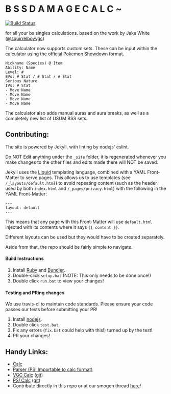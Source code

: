# B S S D A M A G E C A L C ~
[![Build Status](https://travis-ci.org/cantsay/cantsay.github.io.svg)](https://travis-ci.org/cantsay/cantsay.github.io)

for all your bs singles calculations. based on the work by Jake White ([@squirrelboyvgc](https://twitter.com/squirrelboyvgc))

The calculator now supports custom sets. These can be input within the calculator using the official Pokemon Showdown format.

```
Nickname (Species) @ Item
Ability: Name
Level: #
EVs: # Stat / # Stat / # Stat
Serious Nature
IVs: # Stat
- Move Name
- Move Name
- Move Name
- Move Name
```

The calculator also adds manual auras and aura breaks, as well as a completely new list of USUM BSS sets.  

## Contributing:
The site is powered by Jekyll, with linting by nodejs' eslint.

Do NOT Edit anything under the ``_site`` folder, it is regenerated whenever you make changes to the other files and edits made there will NOT be saved.

Jekyll uses the [Liquid](https://shopify.github.io/liquid/) templating language, combined with a YAML Front-Matter to serve pages. This allows us to use templates (see ``/_layouts/default.html``) to avoid repeating content (such as the header used by both ``index.html`` and ``/_pages/privacy.html``) with the following in the YAML Front-Matter:
```
---
layout: default
---
```
This means that any page with this Front-Matter will use ``default.html`` injected with its contents where it says ``{{ content }}``.

Different layouts can be used but they would have to be created separately.

Aside from that, the repo should be fairly simple to navigate.

#### Build Instructions
1. Install [Ruby](https://www.ruby-lang.org/en/) and [Bundler](https://bundler.io/).
2. Double-click ``setup.bat`` (NOTE: This only needs to be done once!)
3. Double click ``run.bat`` to view your changes!

#### Testing and PRing changes
We use travis-ci to maintain code standards. Please ensure your code passes our tests before submitting your PR!

1. Install [nodejs](https://nodejs.org/en/).
2. Double click ``test.bat``.
3. Fix any errors (``fix.bat`` could help with this!) turned up by the test!
4. PR your changes!

## Handy Links:

* [Calc](https://cantsay.github.io/sumo-bss-calc/)
* [Parser (PS! Importable to calc format)](https://legofigure11.github.io/custom-calc-parser/)
* [VGC Calc](https://jake-white.github.io/VGC-Damage-Calculator/) ([git](https://github.com/jake-white/VGC-Damage-Calculator))
* [PS! Calc](https://pokemonshowdown.com/damagecalc/) ([git](https://github.com/Zarel/honko-damagecalc))
* Contribute directly in this repo or at our smogon thread [here](https://www.smogon.com/forums/threads/3597699/)!
